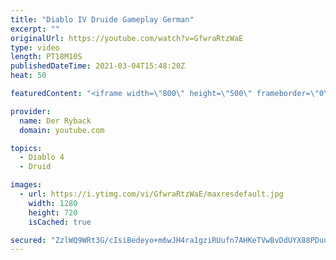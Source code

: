 ```yaml
---
title: "Diablo IV Druide Gameplay German"
excerpt: ""
originalUrl: https://youtube.com/watch?v=GfwraRtzWaE
type: video
length: PT18M10S
publishedDateTime: 2021-03-04T15:48:20Z
heat: 50

featuredContent: "<iframe width=\"800\" height=\"500\" frameborder=\"0\" src=\"https://www.youtube.com/embed/GfwraRtzWaE\" allow=\"accelerometer; autoplay; encrypted-media; gyroscope; picture-in-picture\" allowfullscreen></iframe>"

provider:
  name: Der Ryback
  domain: youtube.com

topics:
  - Diablo 4
  - Druid

images:
  - url: https://i.ytimg.com/vi/GfwraRtzWaE/maxresdefault.jpg
    width: 1280
    height: 720
    isCached: true

secured: "ZzlWQ9WRt3G/cIsiBedeyo+m6wJH4ra1gziRUufn7AHKeTVwBvDdUYX88PDuuCAZTNIzooRcco8FGnaUvm/Fsej03e/883DYybK79957dxrrTLPfQl4PBDlcEXt8EgOXIpexfNVGOUEx9cyq7IymMvwy9PInC/qjq1YBZU3lJTPeFE7HeBYTeWzEqlSIx90n9Rk6+dnNT8EcJOd9u8oe2HuM3bhmKcnxYZfwhOY+FpmcifWK7U8n4AAL/UBmJmw8eX1qc2Nn+871bxHoHrpWl99KzVcu0d75lSg3PSnhe80xSEDxBshtakvsrPON/kh00PalNevNnjuGtCI+DXbZZfny6CJLJN4EjzvrELRjApFde2MKzwXCkNKW4oW3zCj5Gwa7lqvDIErcqXyTJ+qXklv6fr2P1D0WVnoq0zF3Rrk=;SzDEjb1CV4IvUirlNAgi8w=="
---
```


